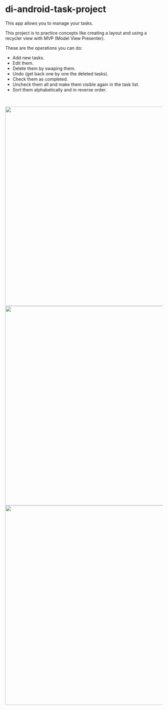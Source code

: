 # di-android-task-project

This app allows you to manage your tasks.

This project is to practice concepts like creating a layout and using a recycler view with MVP (Model View Presenter).

These are the operations you can do:
- Add new tasks.
- Edit them.
- Delete them by swaping them.
- Undo (get back one by one the deleted tasks).
- Check them as completed.
- Uncheck them all and make them visible again in the task list.
- Sort them alphabetically and in reverse order.

<br>

<p float="center">
  <img height="635x" align="left" src="https://user-images.githubusercontent.com/86477169/170997454-1265f8c7-71dc-448a-b8f4-d2169ef636eb.jpg">
  <img height="635x" src="https://user-images.githubusercontent.com/86477169/170997441-e81672d1-e759-487b-9b79-9e5bb976a311.jpg">
  <img height="635x" align="center|top" src="https://user-images.githubusercontent.com/86477169/169659219-5b6d572d-b03d-4985-8fdf-9684305dfca5.jpg">
</p>
